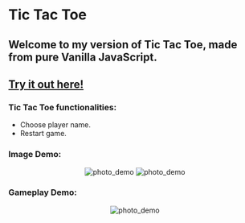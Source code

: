 # Tic Tac Toe

## Welcome to my version of Tic Tac Toe, made from pure Vanilla JavaScript.
## <a href="https://antoinnedo.github.io/TicTacToe-JS/">Try it out here!</a>

### Tic Tac Toe functionalities:
- Choose player name.
- Restart game.

### Image Demo:
<p align="center">
  <img src="https://github.com/user-attachments/assets/77f7b5a9-291b-42e0-8e29-c14ea01c93c4" alt="photo_demo"></img> 
  <img src="https://github.com/user-attachments/assets/bba7f641-2176-4d69-b80f-973c451e0eea" alt="photo_demo"></img> 
</p>

### Gameplay Demo:

<p align="center">
  <img src="https://github.com/user-attachments/assets/867ad495-afde-42bd-9b0f-27ef0c7f62af" alt="photo_demo"></img> 
</p>

